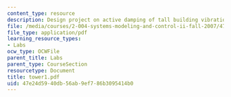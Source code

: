 ```yaml
---
content_type: resource
description: Design project on active damping of tall building vibrations.
file: /media/courses/2-004-systems-modeling-and-control-ii-fall-2007/47e24d5940db56ab9ef786b3095414b0_tower1.pdf
file_type: application/pdf
learning_resource_types:
- Labs
ocw_type: OCWFile
parent_title: Labs
parent_type: CourseSection
resourcetype: Document
title: tower1.pdf
uid: 47e24d59-40db-56ab-9ef7-86b3095414b0
---
```

